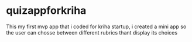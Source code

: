 # quizappforkriha
This my first mvp app that i coded for kriha startup, i created a mini app so the user can chosse between different rubrics thant display its choices
